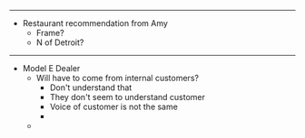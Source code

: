 - ---
- Restaurant recommendation from Amy
	- Frame?
	- N of Detroit?
- ---
- Model E Dealer
	- Will have to come from internal customers?
		- Don't understand that
		- They don't seem to understand customer
		- Voice of customer is not the same
		-
	-